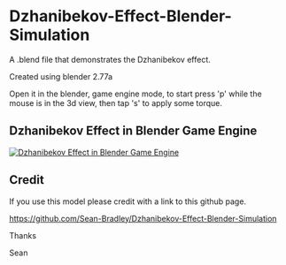 # Dzhanibekov-Effect-Blender-Simulation
A .blend file that demonstrates the Dzhanibekov effect.

Created using blender 2.77a

Open it in the blender, game engine mode, to start press 'p' while the mouse is in the 3d view,
then tap 's' to apply some torque.

## Dzhanibekov Effect in Blender Game Engine

[![Dzhanibekov Effect in Blender Game Engine](https://img.youtube.com/vi/kXwS-3Uy3WI/0.jpg)](https://youtu.be/kXwS-3Uy3WI)

## Credit

If you use this model please credit with a link to this github page.

https://github.com/Sean-Bradley/Dzhanibekov-Effect-Blender-Simulation

Thanks

Sean
